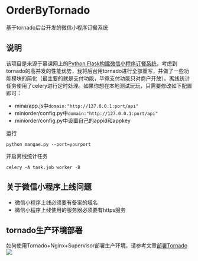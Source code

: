 # OrderByTornado
基于tornado后台开发的微信小程序订餐系统

## 说明
该项目是来源于慕课网上的[Python Flask构建微信小程序订餐系统](https://coding.imooc.com/class/265.html)，考虑到tornado的高并发的性能优势，我将后台用tornado进行全部重写，并做了一些功能模块的简化（最主要的就是支付功能，毕竟支付功能只对商户开放）。离线统计任务使用了celery进行定时处理。如果你想在本地测试玩玩，只需要修改如下配置即可：
* mina/app.js中`domain:"http://127.0.0.1:port/api"`
* miniorder/config.py中`domain:"http://127.0.0.1:port/api"`
* miniorder/config.py中设置自己的appid和appkey

运行
```
python mangae.py --port=yourport
```

开启离线统计任务

```
celery -A task.job worker -B  
```

## 关于微信小程序上线问题

* 微信小程序上线必须要有备案的域名
* 微信小程序上线使用的服务器必须要有https服务

## tornado生产环境部署
如何使用Tornado+Nginx+Supervisor部署生产环境，请参考文章[部署Tornado](https://mirrors.segmentfault.com/itt2zh/ch8.html)
![](https://ws1.sinaimg.cn/large/006tNc79gy1fvtvqq2cv7j30j407k0tr.jpg)

